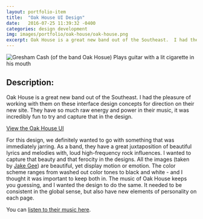 ```yaml
---
layout: portfolio-item
title:  "Oak House UI Design"
date:   2016-07-25 11:39:32 -0400
categories: design development
img: images/portfolio/oak-house/oak-house.png
excerpt: Oak House is a great new band out of the Southeast.  I had the pleasure of working with them on these interface design concepts for direction on their new site.  They have so much raw energy and power in their music, it was incredibly fun to try and capture that in the design.
---
```


![Gresham Cash (of the band Oak Hosue) Plays guitar with a lit cigarette in his mouth]( {{site.baseurl}}/images/portfolio/oak-house/oak-house.png )

## Description:

Oak House is a great new band out of the Southeast.  I had the pleasure of working with them on these interface design concepts for direction on their new site.  They have so much raw energy and power in their music, it was incredibly fun to try and capture that in the design.

<a href="http://adobe.ly/2dcAMZS" target="_blank" class="portfolio-button">View the Oak House UI</a>

For this design, we definitely wanted to go with something that was immediately jarring.  As a band, they have a great juxtaposition of beautiful lyrics and melodies with, loud high-frequency rock influences.  I wanted to capture that beauty and that ferocity in the designs.  All the images (taken by [Jake Gee](http://www.jakegee.com/)) are beautiful, yet display motion or emotion.  The color scheme ranges from washed out color tones to black and white - and I thought it was important to keep both in.  The music of Oak House keeps you guessing, and I wanted the design to do the same.  It needed to be consistent in the global sense, but also have new elements of personality on each page.

You can [listen to their music here](https://oakhouse.bandcamp.com/releases).
